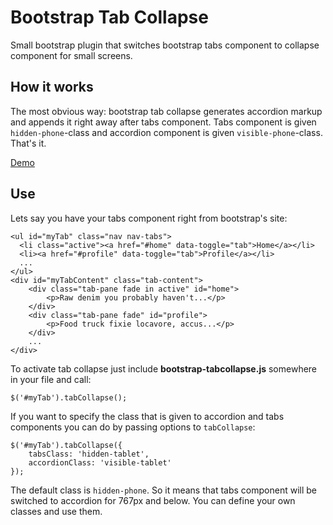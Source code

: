 Bootstrap Tab Collapse
======================

Small bootstrap plugin that switches bootstrap tabs component to collapse component for small screens.

How it works
------------

The most obvious way: bootstrap tab collapse generates accordion markup and appends it right away after tabs component.
Tabs component is given `hidden-phone`-class and accordion component is given `visible-phone`-class. That's it.

[Demo](http://tabcollapse.okendoken.com/example.html)

Use
------------

Lets say you have your tabs component right from bootstrap's site:

    <ul id="myTab" class="nav nav-tabs">
      <li class="active"><a href="#home" data-toggle="tab">Home</a></li>
      <li><a href="#profile" data-toggle="tab">Profile</a></li>
      ...
    </ul>
    <div id="myTabContent" class="tab-content">
        <div class="tab-pane fade in active" id="home">
            <p>Raw denim you probably haven't...</p>
        </div>
        <div class="tab-pane fade" id="profile">
            <p>Food truck fixie locavore, accus...</p>
        </div>
        ...
    </div>

To activate tab collapse just include **bootstrap-tabcollapse.js** somewhere in your file and call:

    $('#myTab').tabCollapse();

If you want to specify the class that is given to accordion and tabs components you can do by passing options to `tabCollapse`:

    $('#myTab').tabCollapse({
        tabsClass: 'hidden-tablet',
        accordionClass: 'visible-tablet'
    });

The default class is `hidden-phone`. So it means that tabs component will be switched to accordion for 767px and below. You can define your own classes and use them.